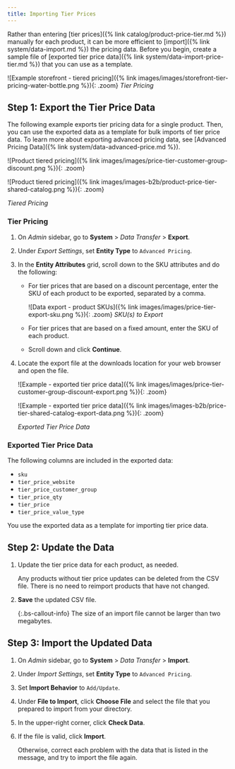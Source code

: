 ```yaml
---
title: Importing Tier Prices
---
```


Rather than entering [tier prices]({% link catalog/product-price-tier.md %}) manually for each product, it can be more efficient to [import]({% link system/data-import.md %}) the pricing data. Before you begin, create a sample file of [exported tier price data]({% link system/data-import-price-tier.md %}) that you can use as a template.

![Example storefront - tiered pricing]({% link images/images/storefront-tier-pricing-water-bottle.png %}){: .zoom}
_Tier Pricing_

## Step 1: Export the Tier Price Data

The following example exports tier pricing data for a single product. Then, you can use the exported data as a template for bulk imports of tier price data. To learn more about exporting advanced pricing data, see [Advanced Pricing Data]({% link system/data-advanced-price.md %}).

<!--{% if "Default.CE Only,Default.EE Only" contains site.edition %}-->
![Product tiered pricing]({% link images/images/price-tier-customer-group-discount.png %}){: .zoom}
<!--{% endif %}-->
<!--{% if "Default.B2B Only" contains site.edition %}-->
![Product tiered pricing]({% link images/images-b2b/product-price-tier-shared-catalog.png %}){: .zoom}
<!--{% endif %}-->
_Tiered Pricing_

### Tier Pricing

1. On _Admin_ sidebar, go to  **System** > _Data Transfer_ > **Export**.

1. Under _Export Settings_, set **Entity Type** to `Advanced Pricing`.

1. In the **Entity Attributes** grid, scroll down to the SKU attributes and do the following:

    - For tier prices that are based on a discount percentage, enter the SKU of each product to be exported, separated by a comma.

        ![Data export - product SKUs]({% link images/images/price-tier-export-sku.png %}){: .zoom}
        _SKU(s) to Export_

    - For tier prices that are based on a fixed amount, enter the SKU of each product.

    - Scroll down and click **Continue**.

1. Locate the export file at the downloads location for your web browser and open the file.

    <!--{% if "Default.CE Only,Default.EE Only" contains site.edition %}-->
    ![Example - exported tier price data]({% link images/images/price-tier-customer-group-discount-export.png %}){: .zoom}
    <!--{% endif %}-->
    <!--{% if "Default.B2B Only" contains site.edition %}-->
    ![Example - exported tier price data]({% link images/images-b2b/price-tier-shared-catalog-export-data.png %}){: .zoom}
    <!--{% endif %}-->
    _Exported Tier Price Data_

### Exported Tier Price Data

The following columns are included in the exported data:

- `sku`
- `tier_price_website`
- `tier_price_customer_group`
- `tier_price_qty`
- `tier_price`
- `tier_price_value_type`

You use the exported data as a template for importing tier price data.

## Step 2: Update the Data

1. Update the tier price data for each product, as needed.

    Any products without tier price updates can be deleted from the CSV file. There is no need to reimport products that have not changed.

1. **Save** the updated CSV file.

    {:.bs-callout-info}
    The size of an import file cannot be larger than two megabytes.

## Step 3: Import the Updated Data

1. On _Admin_ sidebar, go to **System** > _Data Transfer_ > **Import**.

1. Under _Import Settings_, set **Entity Type** to `Advanced Pricing`.

1. Set **Import Behavior** to `Add/Update`.

1. Under **File to Import**, click **Choose File** and select the file that you prepared to import from your directory.

1. In the upper-right corner, click **Check Data**.

1. If the file is valid, click **Import**.

   Otherwise, correct each problem with the data that is listed in the message, and try to import the file again.
